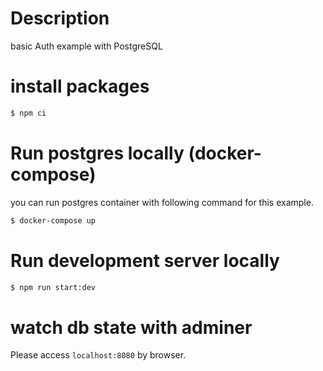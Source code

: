 # Description

basic Auth example with PostgreSQL

# install packages

```bash
$ npm ci
```

# Run postgres locally (docker-compose)

you can run postgres container with following command for this example.

```bash
$ docker-compose up
```

# Run development server locally

```bash
$ npm run start:dev
```

# watch db state with adminer

Please access `localhost:8080` by browser.
